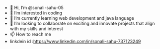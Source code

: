 - 👋 Hi, I’m @sonali-sahu-05
- 👀 I’m interested in coding
- 🌱 I’m currently learning web development and java language
- 💞️ I’m looking to collaborate on exciting and innovate projects that align with my skills and interest
- 📫 How to reach me
- linkdein id :https://www.linkedin.com/in/sonali-sahu-737123249


<!---
sonali-sahu-05/sonali-sahu-05 is a ✨ special ✨ repository because its `README.md` (this file) appears on your GitHub profile.
You can click the Preview link to take a look at your changes.
--->
